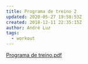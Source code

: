 ```yaml
---
title: Programa de treino 2
updated: 2020-05-27 19:58:53Z
created: 2018-12-11 22:35:15Z
author: André Luz
tags:
  - workout
---
```


[Programa de treino.pdf](../../_resources/Programa_de_treino.pdf)